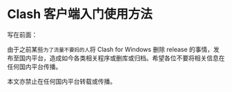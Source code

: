 # Clash 客户端入门使用方法

写在前面：

由于之前某些`为了流量不要妈的人`将 Clash for Windows 删除 release 的事情，发布至国内平台，造成如今各类相关程序或删库或归档。希望各位不要将相关信息在任何国内平台传播。

本文亦禁止在任何国内平台转载或传播。



